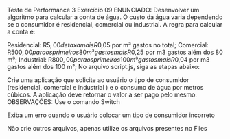 Teste de Performance 3
Exercício 09
ENUNCIADO:
Desenvolver um algoritmo para calcular a conta de água. O custo da água varia dependendo se o consumidor é residencial, comercial ou industrial. A regra para calcular a conta é:

Residencial: R$5,00 de taxa mais R$0,05 por m³ gastos no total;
Comercial: R$500,00 para os primeiros 80 m³ gastos mais R$0,25 por m3 gastos além dos 80 m³;
Industrial: R$800,00 para os primeiros 100 m³ gastos mais R$0,04 por m3 gastos além dos 100 m³;
No arquivo script.js, siga as etapas abaixo:

Crie uma aplicação que solicite ao usuário o tipo de consumidor (residencial, comercial e industrial ) e o consumo de água por metros cúbicos.
A aplicação deve retornar o valor a ser pago pelo mesmo.
OBSERVAÇÕES:
Use o comando Switch

Exiba um erro quando o usuário colocar um tipo de consumidor incorreto

Não crie outros arquivos, apenas utilize os arquivos presentes no Files
